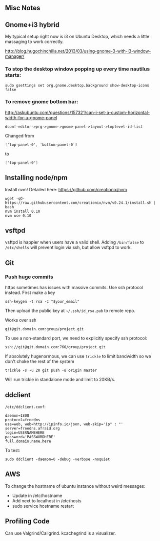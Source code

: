 Misc Notes
-------------------------------

## Gnome+i3 hybrid

My typical setup right now is i3 on Ubuntu Desktop, which needs a little massaging to work correctly.

http://blog.hugochinchilla.net/2013/03/using-gnome-3-with-i3-window-manager/


### To stop the desktop window popping up every time nautilus starts:

    sudo gsettings set org.gnome.desktop.background show-desktop-icons false


### To remove gnome bottom bar:

http://askubuntu.com/questions/157321/can-i-set-a-custom-horizontal-width-for-a-gnome-panel

    dconf-editor->prg->gnome->gnome-panel->layout->toplevel-id-list

Changed from

    ['top-panel-0', 'bottom-panel-0']

to

    ['top-panel-0']

## Installing node/npm

Install nvm! Detailed here: https://github.com/creationix/nvm

	wget -qO- https://raw.githubusercontent.com/creationix/nvm/v0.24.1/install.sh | bash
	nvm install 0.10
	nvm use 0.10

## vsftpd

vsftpd is happier when users have a valid shell. Adding `/bin/false` to `/etc/shells` will prevent login via ssh, but allow vsftpd to work.

## Git

### Push huge commits

https sometimes has issues with massive commits. Use ssh protocol instead. First make a key

    ssh-keygen -t rsa -C "$your_email"

Then upload the public key at `~/.ssh/id_rsa.pub` to remote repo.

Works over ssh

    git@git.domain.com:group/project.git

To use a non-standard port, we need to explicitly specify ssh protocol:

    ssh://git@git.domain.com:766/group/project.git

If absolutely hugenormous, we can use `trickle` to limit bandwidth so we don't choke the rest of the system

    trickle -s -u 20 git push -u origin master

Will run trickle in standalone mode and limit to 20KB/s.

## ddclient

`/etc/ddclient.conf`:

	daemon=1800
	protocol=freedns
	use=web, web=http://ipinfo.io/json, web-skip='ip" : "'
	server=freedns.afraid.org
	login=USERNAMEHERE
	password='PASSWORDHERE'
	full.domain.name.here

To test:

	sudo ddclient -daemon=0 -debug -verbose -noquiet

## AWS

To change the hostname of ubuntu instance without weird messages:

* Update in /etc/hostname
* Add next to localhost in /etc/hosts
* sudo service hostname restart

## Profiling Code

Can use Valgrind/Callgrind. kcachegrind is a visualizer.
